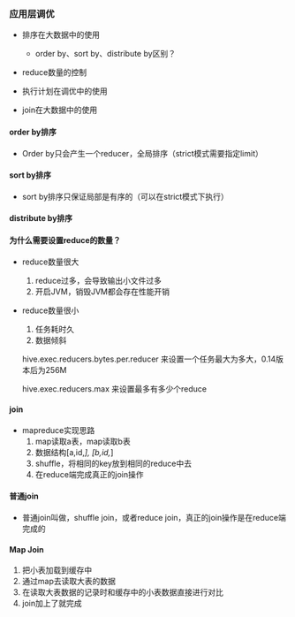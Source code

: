 ### 应用层调优

* 排序在大数据中的使用
  * order by、sort by、distribute by区别？

* reduce数量的控制

* 执行计划在调优中的使用

* join在大数据中的使用

#### order by排序 ####

* Order by只会产生一个reducer，全局排序（strict模式需要指定limit）

#### sort by排序

* sort by排序只保证局部是有序的（可以在strict模式下执行）

#### distribute by排序

#### 为什么需要设置reduce的数量？

* reduce数量很大

  1. reduce过多，会导致输出小文件过多
  2. 开启JVM，销毁JVM都会存在性能开销

* reduce数量很小

  1. 任务耗时久
  2. 数据倾斜

  hive.exec.reducers.bytes.per.reducer 来设置一个任务最大为多大，0.14版本后为256M

  hive.exec.reducers.max 来设置最多有多少个reduce

#### join

* mapreduce实现思路
  1. map读取a表，map读取b表
  2. 数据结构[a,id,*], [b,id,*]
  3. shuffle，将相同的key放到相同的reduce中去
  4. 在reduce端完成真正的join操作

#### 普通join

* 普通join叫做，shuffle join，或者reduce join，真正的join操作是在reduce端完成的

#### Map Join

1. 把小表加载到缓存中
2. 通过map去读取大表的数据
3. 在读取大表数据的记录时和缓存中的小表数据直接进行对比
4. join加上了就完成


